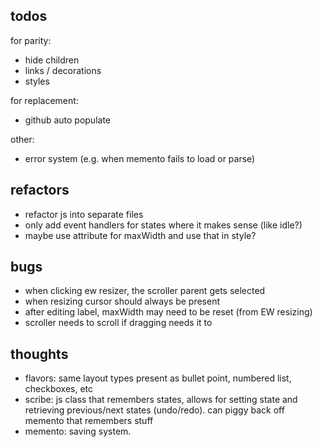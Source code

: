 ## todos

for parity:
- hide children
- links / decorations
- styles

for replacement:
- github auto populate

other:
- error system (e.g. when memento fails to load or parse)

## refactors

- refactor js into separate files
- only add event handlers for states where it makes sense (like idle?)
- maybe use attribute for maxWidth and use that in style?

## bugs

- when clicking ew resizer, the scroller parent gets selected
- when resizing cursor should always be present
- after editing label, maxWidth may need to be reset (from EW resizing)
- scroller needs to scroll if dragging needs it to

## thoughts

- flavors: same layout types present as bullet point, numbered list, checkboxes, etc
- scribe: js class that remembers states, allows for setting state and retrieving previous/next states (undo/redo). can piggy back off memento that remembers stuff
- memento: saving system.